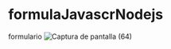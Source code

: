 # formulaJavascrNodejs
formulario
![Captura de pantalla (64)](https://user-images.githubusercontent.com/91626236/161437936-171b53a4-16bf-4a34-b540-80c450abf04e.png)
